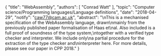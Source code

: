 {
    "title": "WebAssembly",
    "authors": [
        "Conrad Watt"
    ],
    "topic": "Computer science/Programming languages/Language definitions",
    "date": "2018-04-29",
    "notify": "caw77@cam.ac.uk",
    "abstract": "\nThis is a mechanised specification of the WebAssembly language, drawn\nmainly from the previously published paper formalisation of Haas et\nal. Also included is a full proof of soundness of the type system,\ntogether with a verified type checker and interpreter. We include only\na partial procedure for the extraction of the type checker and\ninterpreter here. For more details, please see our paper in CPP 2018."
}